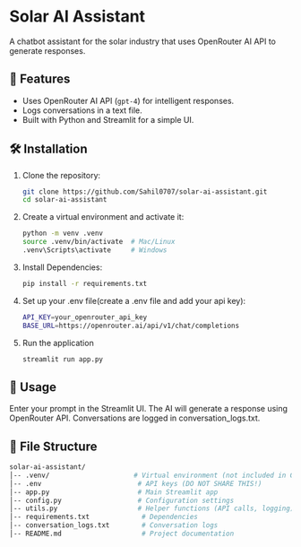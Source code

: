 # Solar AI Assistant

A chatbot assistant for the solar industry that uses OpenRouter AI API to generate responses.

## 📌 Features
- Uses OpenRouter AI API (`gpt-4`) for intelligent responses.
- Logs conversations in a text file.
- Built with Python and Streamlit for a simple UI.

## 🛠 Installation

1. Clone the repository:
   ```sh
   git clone https://github.com/Sahil0707/solar-ai-assistant.git
   cd solar-ai-assistant
2. Create a virtual environment and activate it:
   ```sh
   python -m venv .venv
   source .venv/bin/activate  # Mac/Linux
   .venv\Scripts\activate     # Windows
3. Install Dependencies:
   ```sh
   pip install -r requirements.txt
4. Set up your .env file(create a .env file and add your api key):
   ```sh
   API_KEY=your_openrouter_api_key
   BASE_URL=https://openrouter.ai/api/v1/chat/completions
5. Run the application
   ```sh
   streamlit run app.py

## 🚀 Usage
Enter your prompt in the Streamlit UI.
The AI will generate a response using OpenRouter API.
Conversations are logged in conversation_logs.txt.

## 📄 File Structure
   ```sh
   solar-ai-assistant/
   │-- .venv/                     # Virtual environment (not included in Git)
   │-- .env                        # API keys (DO NOT SHARE THIS!)
   │-- app.py                      # Main Streamlit app
   │-- config.py                   # Configuration settings
   │-- utils.py                    # Helper functions (API calls, logging)
   │-- requirements.txt             # Dependencies
   │-- conversation_logs.txt        # Conversation logs
   │-- README.md                    # Project documentation
